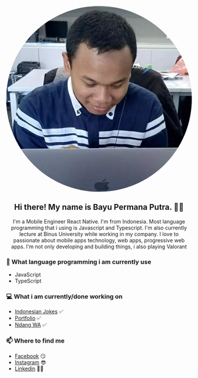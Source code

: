 <!-- ## ![Bayu Permana Putra](assets/profile_picture.jpg) -->
<div style="display: flex; justify-content: center;">
  <img src="assets/profile_picture.webp" style="border-radius: 50%;" alt="Profile Picture" />
</div>

<h2 style="text-align: center;">Hi there! My name is Bayu Permana Putra. 👋🤓</h2>
<p style="text-align: center;">I'm a Mobile Engineer React Native. I'm from Indonesia. Most language programming that i using is Javascript and Typescript. I'm also currently lecture at Binus University while working in my company. I love to passionate about mobile apps technology, web apps, progressive web apps. I'm not only developing and building things, i also playing Valorant</p>

### 📖 What language programming i am currently use

- JavaScript
- TypeScript

### 💻 What i am currently/done working on

- [Indonesian Jokes](https://indonesian-jokes.vercel.app/) ✅
- [Portfolio](https://babaiyu.my.id) ✅
- [Ndang WA](https://babaiyu.my.id/) ✅

### 📫 Where to find me

- [Facebook](https://facebook.com/bayu.permanaputra.94/) 😏
- [Instagram](https://instagram.com/babaiyu/) 😎
- [Linkedin](https://www.linkedin.com/in/bayu-permana-putra-8ba540170/) 👨‍💻
